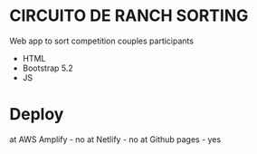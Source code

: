 # CIRCUITO DE RANCH SORTING

Web app to sort competition couples participants

- HTML
- Bootstrap 5.2
- JS

# Deploy
at AWS Amplify - no
at Netlify - no
at Github pages - yes